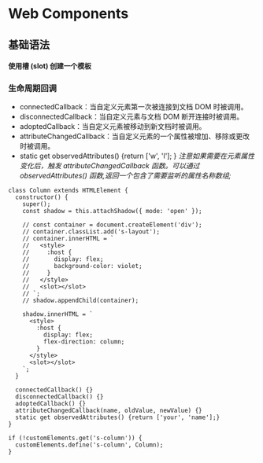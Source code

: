 # Web Components

## 基础语法


#### 使用槽 (slot) 创建一个模板

### 生命周期回调

- connectedCallback：当自定义元素第一次被连接到文档 DOM 时被调用。
- disconnectedCallback：当自定义元素与文档 DOM 断开连接时被调用。
- adoptedCallback：当自定义元素被移动到新文档时被调用。
- attributeChangedCallback：当自定义元素的一个属性被增加、移除或更改时被调用。
- static get observedAttributes() {return ['w', 'l']; } 
 _注意如果需要在元素属性变化后，触发 attributeChangedCallback 函数。可以通过 observedAttributes() 函数,返回一个包含了需要监听的属性名称数组;_ 

```
class Column extends HTMLElement {
  constructor() {
    super();
    const shadow = this.attachShadow({ mode: 'open' });

    // const container = document.createElement('div');
    // container.classList.add('s-layout');
    // container.innerHTML = `
    //   <style>
    //     :host {
    //       display: flex;
    //       background-color: violet;
    //     }
    //   </style>
    //   <slot></slot>
    // `;
    // shadow.appendChild(container);

    shadow.innerHTML = `
      <style>
        :host {
          display: flex;
          flex-direction: column;
        }
      </style>
      <slot></slot>
    `;
  }

  connectedCallback() {}
  disconnectedCallback() {}
  adoptedCallback() {}
  attributeChangedCallback(name, oldValue, newValue) {}
  static get observedAttributes() {return ['your', 'name'];} 
}

if (!customElements.get('s-column')) {
  customElements.define('s-column', Column);
}
```
